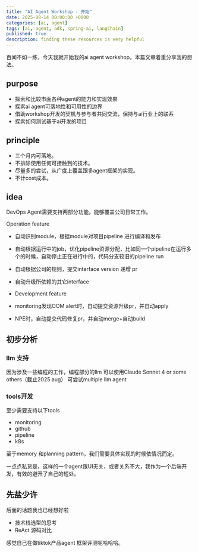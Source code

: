 ```yaml
---
title: "AI Agent Workshop - 开始"
date: 2025-08-14 00:00:00 +0000
categories: [ai, agent]
tags: [ai, agent, adk, spring-ai, langChain]
published: true
description: finding these resources is very helpful
---
```


百闻不如一练，今天我就开始我的ai agent workshop。本篇文章着重分享我的想法。

## purpose

-	探索和比较市面各种agent的能力和实现效果
-	探索ai agent可落地性和可用性的边界
-	借助workshop开发的契机与参与者共同交流，保持与ai行业上的联系
-	探索如何测试基于ai开发的项目

## principle

- 三个月内可落地。
- 不排除使用任何可接触到的技术。
- 尽量多的尝试，从广度上覆盖跟多agent框架的实现。
- 不计cost成本。

## idea
DevOps Agent需要支持两部分功能。能够覆盖公司日常工作。

Operation feature
-	自动识别module，根据module对项目pipeline 进行编译和发布
-	自动根据运行中的job，优化pipeline资源分配，比如同一个pipeline在运行多个的时候，自动停止正在进行中的，代码分支较旧的pipeline run
-	自动根据公司的规则，提交interface version 递增 pr
-	自动升级所依赖的其它interface

- Development feature
-	monitoring发现OOM alert时，自动提交资源升级pr，并自动apply
-	NPE时，自动提交代码修复pr，并自动merge+自动build


## 初步分析
### llm 支持
因为涉及一些编程的工作，编程部分的llm 可以使用Claude Sonnet 4 or some others（截止2025 aug）
可尝试multiple llm agent

### tools开发
至少需要支持以下tools
-	monitoring
-	github
-	pipeline
-	k8s

至于memory 和planning pattern，我们需要具体实现的时候依情况而定。

一点点私货是，这样的一个agent跟UI无关，或者关系不大，我作为一个后端开发，有效的避开了自己的短处。

## 先盐少许
后面的话题我也已经想好啦
- 技术栈选型的思考
- ReAct 源码对比

感觉自己在做tiktok产品agent 框架评测呢哈哈哈。